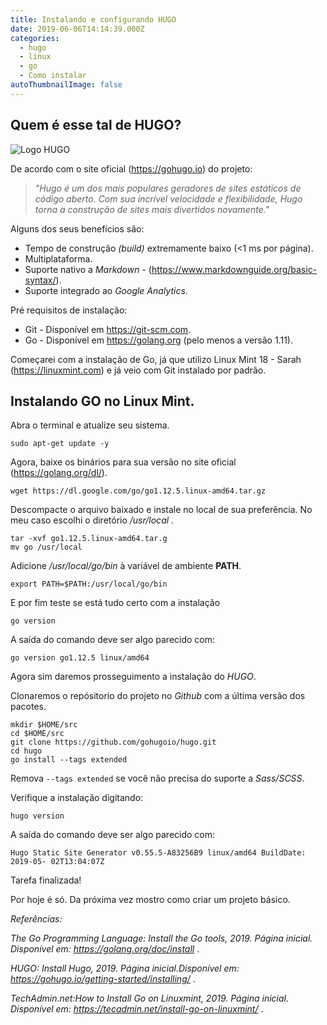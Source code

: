 ```yaml
---
title: Instalando e configurando HUGO
date: 2019-06-06T14:14:39.000Z
categories:
  - hugo
  - linux
  - go
  - Como instalar
autoThumbnailImage: false
---
```

## Quem é esse tal de HUGO?

![Logo HUGO](https://d33wubrfki0l68.cloudfront.net/30790d6888bd8af863fb2b5c33a7f337cdbda243/4e867/images/hugo-logo-wide.svg)

De acordo com o site oficial (https://gohugo.io) do projeto:

> _"Hugo é um dos mais populares geradores de sites estáticos de código aberto. Com sua incrível velocidade e flexibilidade, Hugo torna a construção de sites mais divertidos novamente."_

Alguns dos seus benefícios são:

* Tempo de construção _(build)_ extremamente baixo (<1 ms por página).
* Multiplataforma.
* Suporte nativo a _Markdown_ - (https://www.markdownguide.org/basic-syntax/).
* Suporte integrado ao _Google Analytics_.

Pré requisitos de instalação:

* Git - Disponível em https://git-scm.com.
* Go - Disponível em https://golang.org (pelo menos a versão 1.11).

Começarei com a instalação de Go, já que utilizo Linux Mint 18 - Sarah (https://linuxmint.com) e já veio com Git instalado por padrão.

## Instalando GO no Linux Mint.

Abra o terminal e atualize seu sistema.

```
sudo apt-get update -y 
```

Agora, baixe os binários para sua versão no site oficial (https://golang.org/dl/).

```
wget https://dl.google.com/go/go1.12.5.linux-amd64.tar.gz 
```

Descompacte o arquivo baixado e instale no local de sua preferência. No meu caso escolhi o diretório _/usr/local_ .

```
tar -xvf go1.12.5.linux-amd64.tar.g
mv go /usr/local
```

Adicione _/usr/local/go/bin_ à variável de ambiente **PATH**. 

```
export PATH=$PATH:/usr/local/go/bin
```

E por fim teste se está tudo certo com a instalação

```
go version
```

A saída do comando deve ser algo parecido com:

```
go version go1.12.5 linux/amd64
```

Agora sim daremos prosseguimento a instalação do _HUGO_.

Clonaremos o repósitorio do projeto no _Github_ com a última versão dos pacotes.

```
mkdir $HOME/src
cd $HOME/src
git clone https://github.com/gohugoio/hugo.git
cd hugo
go install --tags extended
```

Remova `--tags extended` se você não precisa do suporte a _Sass/SCSS_.

Verifique a instalação digitando:

```
hugo version
```

A saída do comando deve ser algo parecido com:

```
Hugo Static Site Generator v0.55.5-A83256B9 linux/amd64 BuildDate: 2019-05-	02T13:04:07Z 
```

Tarefa finalizada!

Por hoje é só. Da próxima vez mostro como criar um projeto básico. 



_Referências:_

_The Go Programming Language: Install the Go tools, 2019. Página inicial.
Disponível em: <https://golang.org/doc/install>_ .

_HUGO: Install Hugo, 2019. Página inicial.Disponível em: <https://gohugo.io/getting-started/installing/>_ .

_TechAdmin_._net:How to Install Go on Linuxmint, 2019. Página inicial.
Disponível em: <https://tecadmin.net/install-go-on-linuxmint/>_ .
